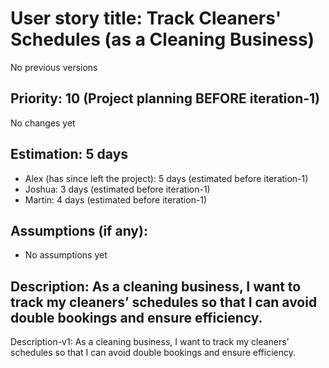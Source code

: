 # User story title: Track Cleaners' Schedules (as a Cleaning Business)
No previous versions

## Priority: 10 (Project planning BEFORE iteration-1)
No changes yet

## Estimation: 5 days
* Alex (has since left the project): 5 days (estimated before iteration-1)
* Joshua: 3 days (estimated before iteration-1)
* Martin: 4 days (estimated before iteration-1)

## Assumptions (if any):
* No assumptions yet

## Description: As a cleaning business, I want to track my cleaners’ schedules so that I can avoid double bookings and ensure efficiency.
Description-v1: As a cleaning business, I want to track my cleaners’ schedules so that I can avoid double bookings and ensure efficiency.
